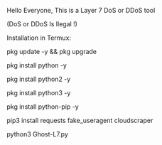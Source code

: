 Hello Everyone, This is a Layer 7 DoS or DDoS tool

(DoS or DDoS Is Ilegal !)

Installation in Termux:

pkg update -y && pkg upgrade

pkg install python -y

pkg install python2 -y

pkg install python3 -y

pkg install python-pip -y

pip3 install requests fake_useragent cloudscraper

python3 Ghost-L7.py
